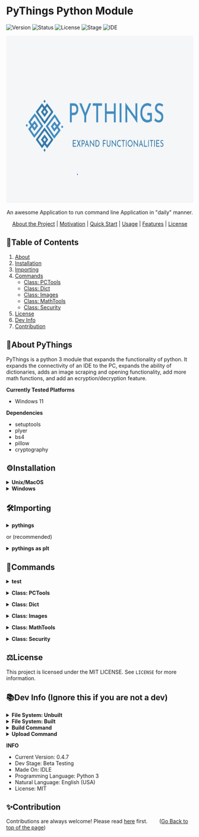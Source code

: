 # PyThings Python Module

![Version](https://img.shields.io/badge/Version-0.4.7-green?style=flat)
![Status](https://img.shields.io/badge/Status-In%20Dev-green?style=flat)
![License](https://img.shields.io/badge/License-MIT-blue?style=flat)
![Stage](https://img.shields.io/badge/Stage-Beta%20Testing-orange?style=flat)
![IDE](https://img.shields.io/badge/-Python%20IDLE-%33776AB?style=for-the-badge&logo=python&logoColor=white)

<div align="center">
    <img src="./image/logo.png" alt="Logo" width="800" height="450">
  </a>


  <p align="center">
    An awesome Application to run command line Application in "daily" manner.
  </p>
   
   [About the Project](#project) | [Motivation](#motivation) | [Quick Start](#start) | [Usage](#usage) | [Features](#features) | [License](#license)

  
</div>


## 🚩Table of Contents
1. [About](#about)
2. [Installation](#installation)
3. [Importing](#importing)
4. [Commands](#commands)
   - [Class: PCTools](#pctools)
   - [Class: Dict](#dict)
   - [Class: Images](#imgs)
   - [Class: MathTools](#mtools)
   - [Class: Security](#secure)
5. [License](#license)
6. [Dev Info](#dev)
7. [Contribution](#contribution)
<a name='about'></a> 
## 📝About PyThings
PyThings is a python 3 module that expands the functionality of python. It expands the connectivity of an IDE to the PC, expands the ability of dictionaries, adds an image scraping and opening functionality, add more math functions, and add an ecryption/decryption feature.

**Currently Tested Platforms**
- Windows 11

**Dependencies**
- setuptools
- plyer
- bs4
- pillow
- cryptography


<a name='installation'></a>
## ⚙️Installation
<details>
<summary> <b> Unix/MacOS </b> </summary>
   
```powershell
python3 -m pip install --index-url https://test.pypi.org/simple/ --extra-index-url https://pypi.org/simple/ pythings==0.4.7
```
</details>

<details>
   
<summary> <b> Windows </b> </summary>
 
```powershell
py -m pip install --index-url https://test.pypi.org/simple/ --extra-index-url https://pypi.org/simple/ pythings==0.4.7
```
</details>

<a name='importing'></a>

## 🛠️Importing

<details>
<summary> <b> pythings </b> </summary>

```python
import pythings
```
</details>   
 
or (recommended)

<details>
<summary> <b> pythings as plt </b> </summary>
   
```python
import pythings as pt
```

</details>    

<a name='commands'></a>
## 🤖Commands

<details>
<summary> <b> test </b> </summary>
   
```python
pythings.test() # prints a test message to shell
```

</details>

<a name='pctools'></a>

<details>
<summary> <b> Class: PCTools </b> </summary>

```python
import pythings as pt
pctools = pt.PCTools()
pctools.pypiinstall(modname, pysrc, modsrc='pypi') # installs a python module on the users end, without importing.
# modname: name of module. pysrc: use 'web' if user installed from python.org, or 'app' if user downloaded from store. modsrc: 'pypi' for download from pypi, and 'testpypi' for download from testpypi.

pctools.notify(title, desc, appname='pythings',icon=None, time='2', status=None, toast=False) # popup desc notification. 
# See https://www.geeksforgeeks.org/python-desktop-notifier-using-plyer-module/ for documentation.

pctools.slice_mail(address) # slices an email into username and domain. Outputs a dict formatted like {'username":'pythings', 'domain':'example.com'}.
# address: email address to be sliced.

pctools.debug(filename, encodetype='utf_8') # debugs a file with same errors as the regular shell. Basically for debugging a file on the users device.
# filename: file to be debugged (must be a .py). encodetype: specifies encoding of the file (defaults to UTF 8)
```
   
</details>


<a name='dict'></a>
<details>
<summary> <b> Class: Dict </b> </summary>

```python
import pythings as pt
dtools = pt.Dict()

dtools.j2dict(obj, remove=None) # converts json to dictionary. dictionary is named the same as variable json is stored in.
# obj: variable of json to be converted. remove: specifies if any characters should be replaced in dict.

dtools.list2dict(key, content) # converts 2 lists into a dictionary. Shortens code.
# key: list with key values. content: list with content values that match key values.
```
</details>
   
<a name='imgs'></a>
<details>
<summary> <b> Class: Images </b> </summary>

```python
import pythings as pt
imgs = pt.Images()

imgs.getImage(link) # returns all image sources from a webpage as a list
# link: url of webpage to be scraped.

imgs.openImage(link, query) # opens an image in default image viewer
# link: direct link to image. query: name of image.
```
</details>   
   
<a name='mtools'></a>

<details>
<summary> <b> Class: MathTools </b> </summary>

```python
import pythings as pt
mtools = pt.MathTools()

mtools.fib(num, length='one') # returns the nth integer of the fibonnaci sequence.
# num: the nth integer. length: 'one' for the nth integer, 'all' for all fibonnaci numbers up to the nth value.
```
</details>   

<a name='secure'></a>

<details>
<summary> <b> Class: Security </b> </summary>

```python
import pythings as pt
stools = pt.Security()

stools.encrypt(text, filename) # encrypts a string using Fernet from cryptography.fernet. Returns encoded string and saves key to file.
# text: string to be encrypted. filename: file that the encoding key should be saved to (must be a .txt).

stools.decrypt(enctext, enckey) # decodes text that was encoded with the above method. Returns decoded string.
# enctext: string of characters returned by stools.encrypt(). enckey: the key saved to filename by stools.encrypt.
```
</details>   
   
<a name='license'></a>
## ⚖️License
This project is licensed under the MIT LICENSE. See `LICENSE` for more information.

<a name='dev'></a>
## 📚Dev Info (Ignore this if you are not a dev)

<details>
<summary> <b> File System: Unbuilt </b> </summary>

```graphql
.
└── App/
    ├── setup.py
    ├── Module/
    │   ├── __init__.py
    │   └── pythings.py
    ├── README.md
    └── LICENSE 
```
</details>   

<details>
<summary> <b> File System: Built </b> </summary>
   

```graphql
.
├── App/
│   ├── setup.py
│   ├── pythings.egg-info/
│   │   ├── top_level.txt
│   │   ├── SOURCES.txt
│   │   ├── requires.txt
│   │   ├── PKG-INFO
│   │   └── dependency_links.txt
│   ├── Module/
│   │   ├── __init__.py
│   │   └── pythings.py
│   ├── README.md
│   └── LICENSE
└── dist/
    ├── pythings-0.4.7.tar.gz
    └── pything-0.4.7-none-any.whl
```
</details>   

<details>
<summary> <b> Build Command </b> </summary>

```powershell
py Documents\Python_projects\pythings\App\setup.py sdist bdist_wheel
```
</details>   

<details>
<summary> <b> Upload Command </b> </summary>

```powershell
py -m twine upload --repository testpypi dist/* -u▉▉▉▉▉ -p▉▉▉▉▉
```
</details>   
   
**INFO**

- Current Version: 0.4.7
- Dev Stage: Beta Testing
- Made On: IDLE
- Programming Language: Python 3
- Natural Language: English (USA)       
- License: MIT  

<a name='contribution'></a>
## ✨Contribution
Contributions are always welcome! Please read [here](https://github.com/FormulaCarbon/pythings-Python-Module/blob/main/CONTRIBUTING.md) first. &emsp;&emsp;([Go Back to top of the page](#about)) 



